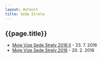 ```yaml
---
layout: default
title: Seda Strela
---
```


## {{page.title}}

- [Moje Vize Sede Strely 2016 II](Ondrej_Sika_Moje_vize_Sede_Strely_2016_II.pdf) - 23. 7. 2016
- [Moje Vize Sede Strely 2016](Ondrej_Sika_Moje_vize_Sede_Strely_2016.pdf) - 20. 2. 2016
